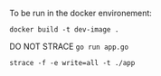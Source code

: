 To be run in the docker environement:

```
docker build -t dev-image .
```


DO NOT STRACE `go run app.go`
```
strace -f -e write=all -t ./app
```

